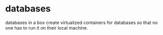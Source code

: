 # databases


databases in a box
create virtualized containers for databases so that no one has to run it on their local machine.

